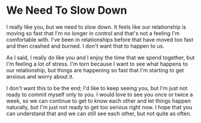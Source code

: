 # We Need To Slow Down #

I really like you, but we need to slow down. It feels like our relationship is moving so fast that I'm no longer in control and that's not a feeling I'm comfortable with. I've been in relationships before that have moved too fast and then crashed and burned. I don't want that to happen to us.

As I said, I really do like you and I enjoy the time that we spend together, but I'm feeling a lot of stress. I'm torn because I want to see what happens to our relationship, but things are happening so fast that I'm starting to get anxious and worry about it.

I don't want this to be the end; I'd like to keep seeing you, but I'm just not ready to commit myself only to you. I would love to see you once or twice a week, so we can continue to get to know each other and let things happen naturally, but I'm just not ready to get too serious right now. I hope that you can understand that and we can still see each other, but not quite as often.

